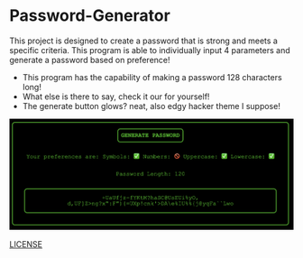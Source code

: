 # Password-Generator

This project is designed to create a password that is strong and meets a specific criteria.
This program is able to individually input 4 parameters and generate a password based on preference!

<ul>
<li>This program has the capability of making a password 128 characters long!</li>
<li>What else is there to say, check it our for yourself!</li>
<li>The generate button glows? neat, also edgy hacker theme I suppose!</li>
</ul>

![](assets/images/snip.png)

[LICENSE](/LICENSE.txt)